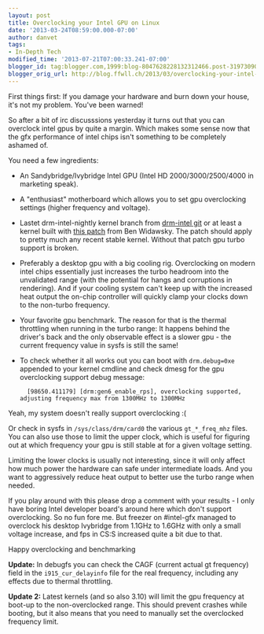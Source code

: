 ```yaml
---
layout: post
title: Overclocking your Intel GPU on Linux
date: '2013-03-24T08:59:00.000-07:00'
author: danvet
tags:
- In-Depth Tech
modified_time: '2013-07-21T07:00:33.241-07:00'
blogger_id: tag:blogger.com,1999:blog-8047628228132312466.post-3197309094902219529
blogger_orig_url: http://blog.ffwll.ch/2013/03/overclocking-your-intel-gpu-on-linux.html
---
```


First things first: If you damage your hardware and burn down your house, it's
not my problem. You've been warned!

So after a bit of irc discusssions yesterday it turns out that you can overclock
intel gpus by quite a margin. Which makes some sense now that the gfx
performance of intel chips isn't something to be completely ashamed of.

<!--more-->

You need a few ingredients:

- An Sandybridge/Ivybridge Intel GPU (Intel HD 2000/3000/2500/4000 in marketing
  speak).
- A "enthusiast" motherboard which allows you to set gpu overclocking settings
  (higher frequency and voltage).
- Lastet drm-intel-nightly kernel branch from <a
  href="http://cgit.freedesktop.org/~danvet/drm-intel">drm-intel git</a> or at
  least a kernel built with <a
  href="https://patchwork.kernel.org/patch/2305081/">this patch</a> from Ben
  Widawsky. The patch should apply to pretty much any recent stable kernel.
  Without that patch gpu turbo support is broken. 
- Preferably a desktop gpu with a big cooling rig. Overclocking on modern intel
  chips essentially just increases the turbo headroom into the unvalidated range
  (with the potential for hangs and corruptions in rendering). And if your
  cooling system can't keep up with the increased heat output the on-chip
  controller will quickly clamp your clocks down to the non-turbo frequency.
- Your favorite gpu benchmark. The reason for that is the thermal throttling
  when running in the turbo range: It happens behind the driver's back and the
  only observable effect is a slower gpu - the current frequency value in sysfs
  is still the same!
- To check whether it all works out you can boot with `drm.debug=0xe` appended
  to your kernel cmdline and check dmesg for the gpu overclocking support debug
  message:

		[98650.411179] [drm:gen6_enable_rps], overclocking supported, adjusting frequency max from 1300MHz to 1300MHz

Yeah, my system doesn't really support overclocking :(

Or check in sysfs in `/sys/class/drm/card0` the various `gt_*_freq_mhz` files.
You can also use those to limit the upper clock, which is useful for figuring
out at which frequency your gpu is still stable at for a given voltage setting.

Limiting the lower clocks is usually not interesting, since it will only affect
how much power the hardware can safe under intermediate loads. And you want to
aggressively reduce heat output to better use the turbo range when needed.

If you play around with this please drop a comment with your results - I only
have boring Intel developer board's around here which don't support
overclocking. So no fun fore me. But freezer on #intel-gfx managed to overclock
his desktop Ivybridge from 1.1GHz to 1.6GHz with only a small voltage increase,
and fps in CS:S increased quite a bit due to that.

Happy overclocking and benchmarking

**Update:** In debugfs you can check the CAGF (current actual gt frequency) field
in the `i915_cur_delayinfo` file for the real frequency, including any effects
due to thermal throttling. 

**Update 2:** Latest kernels (and so also 3.10) will limit the gpu frequency at
boot-up to the non-overclocked range. This should prevent crashes while booting,
but it also means that you need to manually set the overclocked frequency limit.
